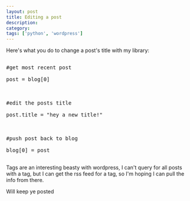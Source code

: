 ```yaml
---
layout: post
title: Editing a post
description: 
category:
tags: ['python', 'wordpress']
---
```


Here's what you do to change a post's title with my library:



<pre class="brush: python;">

#get most recent post

post = blog[0]



#edit the posts title

post.title = "hey a new title!"



#push post back to blog

blog[0] = post

</pre>



Tags are an interesting beasty with wordpress, I can't query for all posts with a tag, but I can get the rss feed for a tag, so I'm hoping I can pull the info from there.

Will keep ye posted